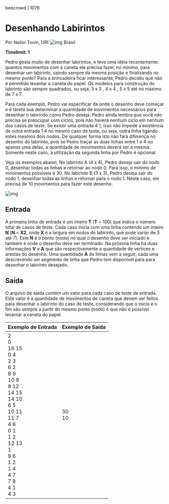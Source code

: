 beecrowd | 1076

# Desenhando Labirintos

Por Neilor Tonin, URI ![img](https://resources.beecrowd.com.br/gallery/images/flags/br.gif) Brasil

**Timelimit: 1**

Pedro gosta muito de desenhar labirintos, e teve uma idéia recentemente: quantos movimentos com a caneta ele precisa fazer, no mínimo, para desenhar um labirinto, saindo sempre da mesma posição e finalizando no mesmo ponto? Para a brincadeira ficar interessante, Pedro decidiu que não é permitido levantar a caneta do papel. Os modelos para construção do labirinto são sempre quadrados, ou seja, 3 x 3 , 4 x 4 , 5 x 5 até no máximo de 7 x 7.

Para cada exemplo, Pedro vai especificar de onde o desenho deve começar e é tarefa sua determinar a quantidade de movimentos necessários para desenhar o labirindo como Pedro deseja. Pedro ainda lembra que você não precisa se preocupar com ciclos, pois não haverá nenhum ciclo em nenhum dos casos de teste. Se existir uma entrada 4 1, isso não impede a existência de outra entrada 1 4 no mesmo caso de teste, ou seja, outra linha ligando estes mesmos dois nodos. De qualquer forma isto não fará diferença no desenho do labirinto, pois se Pedro traçar as duas linhas entre 1 e 4 ou apenas uma delas, a quantidade de movimentos deverá ser a mesma. Somente neste caso, a utilização da segunda linha por Pedro é opcional.

Veja os exemplos abaixo, No labirinto A (4 x 4), Pedro deseja sair do nodo 0, desenhar todas as linhas e retornar ao nodo 0. Para isso, o mínimo de movimentos possíveis é 30. No labirinto B (3 x 3), Pedro deseja sair do nodo 1, desenhar todas as linhas e retornar para o nodo 1. Neste caso, ele precisa de 10 movimentos para fazer este desenho.


![img](https://resources.beecrowd.com.br/gallery/images/problems/UOJ_1076.jpg)

## Entrada

A primeira linha de entrada é um inteiro **T** (**T** < 100) que indica o número total de casos de teste. Cada caso inicia com uma linha contendo um inteiro **N** (**N** < **X2**, onde **X** é a largura em nodos do labirinto, que pode variar de 3 até 7). Este **N** é o ponto (nodo) no qual o desenho deve ser iniciado e também é onde o desenho deve ser terminado. Na próxima linha há duas informações **V** e **A** que são respectivamente a quantidade de vértices e arestas do desenho. Uma quantidade **A** de linhas vem a seguir, cada uma descrevendo um segmento de linha que Pedro tem disponível para para desenhar o labirinto desejado.

## Saída

O arquivo de saída contém um valor para cada caso de teste de entrada. Este valor é a quantidade de movimentos de caneta que devem ser feitos para desenhar o labirinto do caso de teste, considerando que o início e o fim são sempre a partir do mesmo ponto (nodo) e que não é possível levantar a caneta do papel.

| Exemplo de Entrada                                           | Exemplo de Saída |
| ------------------------------------------------------------ | ---------------- |
| 2<br/>0<br/>16 15<br/>0 4<br/>2 3<br/>6 2<br/>8 9<br/>10 9<br/>8 12<br/>14 15<br/>14 10<br/>6 5<br/>10 11<br/>11 7<br/>4 8<br/>0 1<br/>1 2<br/>12 13<br/>1<br/>9 6<br/>1 2<br/>1 4<br/>4 7<br/>7 8<br/>4 1<br/>4 3 | 30 <br />10      |